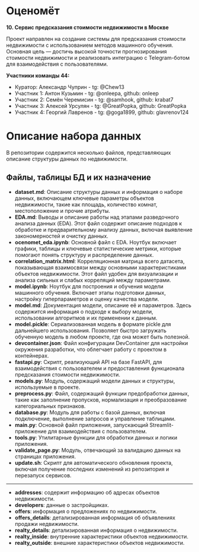 # Оценомёт

**10. Сервис предсказания стоимости недвижимости в Москве**

Проект направлен на создание системы для предсказания стоимости недвижимости с использованием методов машинного обучения. 
Основная цель — достичь высокой точности прогнозирования стоимости недвижимости и реализовать интеграцию с Telegram-ботом для взаимодействия с пользователями.

**Участники команды 44:**

* Куратор: Александр Чуприн - tg: @Chew13
* Участник 1: Антон Кузьмин - tg: @onleepa, github: onleep
* Участник 2: Семён Черемисин - tg: @samhook, github: krabat7
* Участник 3: Алексей Урсулян - tg: @GreatPopka, github: GreatPopka
* Участник 4: Георгий Лавренов - tg: @goga1899, github: glavrenov124

# Описание набора данных

В репозитории содержится несколько файлов, представляющих описание структуры данных по недвижимости.

## Файлы, таблицы БД и их назначение

- **dataset.md**: Описание структуры данных и информация о наборе данных, включающем ключевые параметры объектов недвижимости, такие как площадь, количество комнат, местоположение и прочие атрибуты.
- **EDA.md**: Выводы и описание работы над этапами разведочного анализа данных (EDA). Этот файл содержит описание подходов к обработке и предварительному анализу данных, включая выявление закономерностей и очистку данных.
- **ocenomet_eda.ipynb**: Основной файл с EDA. Ноутбук включает графики, таблицы и ключевые статистические метрики, которые помогают понять структуру и распределение данных.
- **correlation_matrix.html**: Корреляционная матрица всего датасета, показывающая взаимосвязи между основными характеристиками объектов недвижимости. Этот файл удобен для визуализации и анализа сильных и слабых корреляций между параметрами.
- **model.ipynb**: Ноутбук для построения и обучения модели машинного обучения. Включает этапы подготовки данных, настройку гиперпараметров и оценку качества модели.
- **model.md**: Документация модели, описание её и параметров. Здесь содержится информация о подходе к выбору модели, использовании алгоритмов и их применении к данным.
- **model.pickle**: Сериализованная модель в формате pickle для дальнейшего использования. Позволяет быстро загружать обученную модель в любом проекте, где она может быть полезной.
- **devcontainer.json**: Файл конфигурации DevContainer для настройки окружения разработки, что облегчает работу с проектом в контейнерах.
- **fastapi.py**: Скрипт, реализующий API на базе FastAPI, для взаимодействия с пользователем и предоставления функционала предсказания стоимости недвижимости.
- **models.py**: Модуль, содержащий модели данных и структуры, используемые в проекте.
- **preprocess.py**: Файл, содержащий функции предобработки данных, такие как заполнение пропусков, нормализация и преобразование категориальных признаков.
- **database.py**: Модуль для работы с базой данных, включая подключение, выполнение запросов и управление таблицами.
- **main.py**: Основной файл приложения, запускающий Streamlit-приложение для взаимодействия с пользователем.
- **tools.py**: Утилитарные функции для обработки данных и логики приложения.
- **validate_page.py**: Модуль, отвечающий за валидацию данных на страницах приложения.
- **update.sh**: Скрипт для автоматического обновления проекта, включая получение последних изменений из репозитория и перезапуск сервисов.
****
- **addresses**: содержит информацию об адресах объектов недвижимости.
- **developers**: данные о застройщиках.
- **offers**: информация о предложениях по недвижимости.
- **offers_details**: детализированная информация об объявлениях продажи недвижимости.
- **realty_details**: детализированная информация о недвижимости.
- **realty_inside**: внутренние характеристики объектов недвижимости.
- **realty_outside**: внешние характеристики объектов недвижимости.
